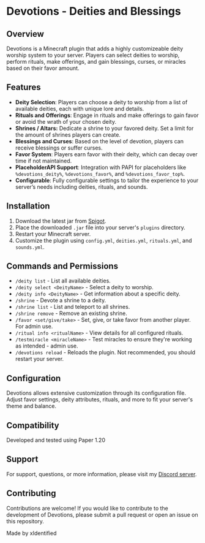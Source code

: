 # Devotions - Deities and Blessings

## Overview
Devotions is a Minecraft plugin that adds a highly customizeable deity worship system to your server. Players can select deities to worship, perform rituals, make offerings, and gain blessings, curses, or miracles based on their favor amount.

## Features
- **Deity Selection**: Players can choose a deity to worship from a list of available deities, each with unique lore and details.
- **Rituals and Offerings**: Engage in rituals and make offerings to gain favor or avoid the wrath of your chosen deity.
- **Shrines / Altars:** Dedicate a shrine to your favored deity. Set a limit for the amount of shrines players can create.
- **Blessings and Curses**: Based on the level of devotion, players can receive blessings or suffer curses.
- **Favor System**: Players earn favor with their deity, which can decay over time if not maintained.
- **PlaceholderAPI Support**: Integration with PAPI for placeholders like `%devotions_deity%`, `%devotions_favor%`, and `%devotions_favor_top%`.
- **Configurable**: Fully configurable settings to tailor the experience to your server’s needs including deities, rituals, and sounds.

## Installation
1. Download the latest jar from [Spigot]([link-to-spigot-page](https://www.spigotmc.org/resources/devotions-deities-and-blessings-⛧†.113549/)).
2. Place the downloaded `.jar` file into your server's `plugins` directory.
3. Restart your Minecraft server.
4. Customize the plugin using `config.yml`, `deities.yml`, `rituals.yml`, and `sounds.yml`.

## Commands and Permissions
- `/deity list` - List all available deities.
- `/deity select <DeityName>` - Select a deity to worship.
- `/deity info <DeityName>` - Get information about a specific deity.
- `/shrine` - Devote a shrine to a deity.
- `/shrine list` - List and teleport to all shrines.
- `/shrine remove` - Remove an existing shrine.
- `/favor <set/give/take>` - Set, give, or take favor from another player. For admin use.
- `/ritual info <ritualName>` - View details for all configured rituals.
- `/testmiracle <miracleName>` - Test miracles to ensure they're working as intended - admin use.
- `/devotions reload` - Reloads the plugin. Not recommended, you should restart your server.

## Configuration
Devotions allows extensive customization through its configuration file. Adjust favor settings, deity attributes, rituals, and more to fit your server's theme and balance.

## Compatibility
Developed and tested using Paper 1.20

## Support
For support, questions, or more information, please visit my [Discord server]((https://discord.com/invite/yRrbBjfbXp)).

## Contributing
Contributions are welcome! If you would like to contribute to the development of Devotions, please submit a pull request or open an issue on this repository.

Made by xIdentified
